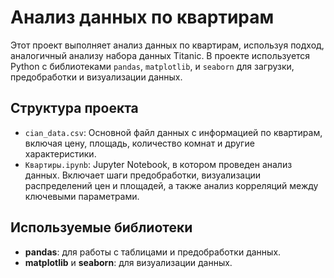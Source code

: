 # Анализ данных по квартирам

Этот проект выполняет анализ данных по квартирам, используя подход, аналогичный анализу набора данных Titanic. В проекте используется Python с библиотеками `pandas`, `matplotlib`, и `seaborn` для загрузки, предобработки и визуализации данных.

## Структура проекта

- `cian_data.csv`: Основной файл данных с информацией по квартирам, включая цену, площадь, количество комнат и другие характеристики.
- `Квартиры.ipynb`: Jupyter Notebook, в котором проведен анализ данных. Включает шаги предобработки, визуализации распределений цен и площадей, а также анализ корреляций между ключевыми параметрами.

## Используемые библиотеки

- **pandas**: для работы с таблицами и предобработки данных.
- **matplotlib** и **seaborn**: для визуализации данных.
